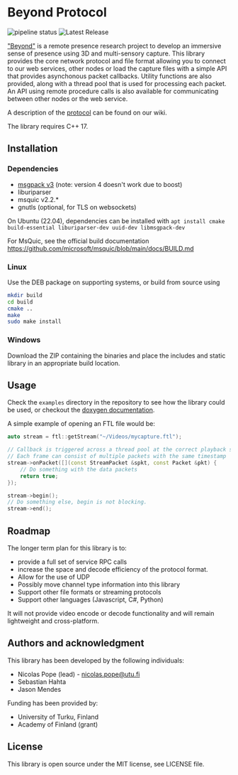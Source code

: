 # Beyond Protocol

![pipeline status](https://gitlab.utu.fi/beyondaka/beyond-protocol/badges/main/pipeline.svg)
![Latest Release](https://gitlab.utu.fi/beyondaka/beyond-protocol/-/badges/release.svg)

["Beyond"](https://sites.utu.fi/bittip/) is a remote presence research project to develop an immersive sense of presence using 3D and multi-sensory capture. This library provides the core network protocol and file format allowing you to connect to our web services, other nodes or load the capture files with a simple API that provides asynchonous packet callbacks. Utility functions are also provided, along with a thread pool that is used for processing each packet. An API using remote procedure calls is also available for communicating between other nodes or the web service.

A description of the [protocol](https://gitlab.utu.fi/beyondaka/beyond-protocol/-/wikis/Protocol-Definition) can be found on our wiki.

The library requires C++ 17.

## Installation

### Dependencies
* [msgpack v3](https://github.com/msgpack/msgpack-c) (note: version 4 doesn't work due to boost)
* liburiparser
* msquic v2.2.*
* gnutls (optional, for TLS on websockets)

On Ubuntu (22.04), dependencies can be installed with `apt install cmake build-essential liburiparser-dev uuid-dev libmsgpack-dev`

For MsQuic, see the official build documentation https://github.com/microsoft/msquic/blob/main/docs/BUILD.md

### Linux
Use the DEB package on supporting systems, or build from source using

```bash
mkdir build
cd build
cmake ..
make
sudo make install
```

### Windows
Download the ZIP containing the binaries and place the includes and static library in an appropriate build location.

## Usage
Check the `examples` directory in the repository to see how the library could be used, or checkout the [doxygen documentation](https://beyondaka.utugit.fi/beyond-protocol).

A simple example of opening an FTL file would be:

```cpp
auto stream = ftl::getStream("~/Videos/mycapture.ftl");

// Callback is triggered across a thread pool at the correct playback speed
// Each frame can consist of multiple packets with the same timestamp
stream->onPacket([](const StreamPacket &spkt, const Packet &pkt) {
    // Do something with the data packets
    return true;
});

stream->begin();
// Do something else, begin is not blocking.
stream->end();
```

## Roadmap
The longer term plan for this library is to:
* provide a full set of service RPC calls
* increase the space and decode efficiency of the protocol format.
* Allow for the use of UDP
* Possibly move channel type information into this library
* Support other file formats or streaming protocols
* Support other languages (Javascript, C#, Python)

It will not provide video encode or decode functionality and will remain lightweight and cross-platform.

## Authors and acknowledgment
This library has been developed by the following individuals:
* Nicolas Pope (lead) - nicolas.pope@utu.fi
* Sebastian Hahta
* Jason Mendes

Funding has been provided by:
* University of Turku, Finland
* Academy of Finland (grant)

## License
This library is open source under the MIT license, see LICENSE file.
